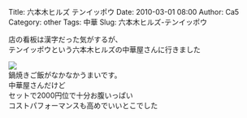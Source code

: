 Title: 六本木ヒルズ テンイッポウ
Date: 2010-03-01 08:00
Author: Ca5
Category: other
Tags: 中華
Slug: 六本木ヒルズ-テンイッポウ

店の看板は漢字だった気がするが、  
テンイッポウという六本木ヒルズの中華屋さんに行きました

[![](http://farm5.static.flickr.com/4022/4389818250_887383eba1_m.jpg)](http://www.flickr.com/photos/46200029@N06/4389818250/)  
鍋焼きご飯がなかなかうまいです。  
中華屋さんだけど  
セットで2000円位で十分お腹いっぱい  
コストパフォーマンスも高めでいいとこでした  

